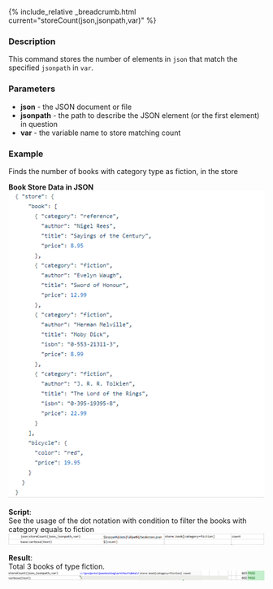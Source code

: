{% include_relative _breadcrumb.html current="storeCount(json,jsonpath,var)" %}

### Description
This command stores the number of elements in `json` that match the specified `jsonpath` in `var`.


### Parameters
- **json** - the JSON document or file
- **jsonpath** \- the path to describe the JSON element (or the first element) in question
- **var** \- the variable name to store matching count


### Example
Finds the number of books with category type as fiction, in the store<br/>

**Book Store Data in JSON**<br/>
![bookStoreData](image/bookStoreData.png)

**Script**:<br/>
See the usage of the dot notation with condition to filter the books with category equals to fiction<br/>
![script](image/storeCount_01.png)

**Result**:<br/>
Total 3 books of type fiction.<br/>
![output](image/storeCount_02.png)
